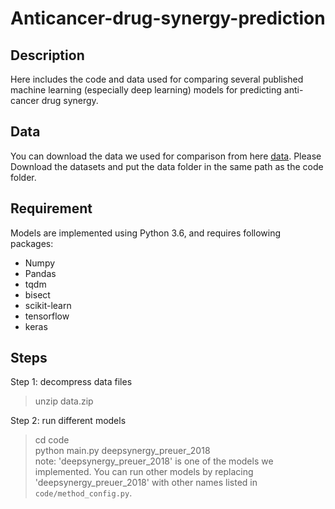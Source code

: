 # Anticancer-drug-synergy-prediction

## Description

Here includes the code and data used for comparing several published machine learning (especially deep learning) models for predicting anti-cancer drug synergy.

## Data

You can download the data we used for comparison from here <a href="https://www.dropbox.com/s/7tr009a4aw3t4xk/data.zip?dl=0" target="_blank">data</a>. Please Download the datasets and put the data folder in the same path as the code folder.

## Requirement

Models are implemented using Python 3.6, and requires following packages:      
- Numpy      
- Pandas
- tqdm
- bisect
- scikit-learn
- tensorflow
- keras

## Steps

Step 1: decompress data files           
> unzip data.zip

Step 2: run different models       
> cd code       
> python main.py deepsynergy_preuer_2018     
note: 'deepsynergy_preuer_2018' is one of the models we implemented. You can run other models by replacing 'deepsynergy_preuer_2018' with other names listed in `code/method_config.py`.  

